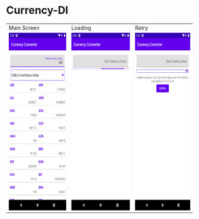 # Currency-DI


<table>
  <tr>
    <td>Main Screen</td>
     <td>Loading</td>
     <td>Retry</td>
  </tr>
  <tr>
    <td><img src="screenshots/Demo.png" width=270 height=480></td>
    <td><img src="screenshots/Loading.png" width=270 height=480></td>
    <td><img src="screenshots/Retry.png" width=270 height=480></td>
  </tr>
 </table>
